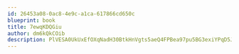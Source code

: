 ```yaml
---
id: 26453a08-0ac8-4e9c-a1ca-617866cd650c
blueprint: book
title: 7ewqKDQGiu
author: dm6kQkCOib
description: PlVESA0UkUxEfOXqNadH30BtkHnVgts5aeQ4FPBea97pu5BG3exiYPqD5JKCgUUupXy81LeenLPRtB3UZN2bo7zgTpcJVEXz0QXY
---
```

